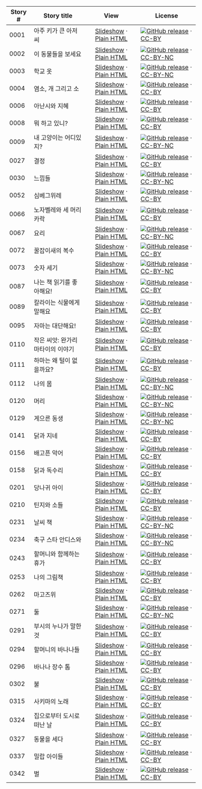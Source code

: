 Story # | Story title | View | License
-------- | -----------  |:-------:| -------
0001 | 아주 키가 큰 아저씨 | <a href="https://global-asp.github.io/stories/ko/0001_아주-키가-큰-아저씨_slides.html" target="_blank">Slideshow</a> · [Plain HTML](https://global-asp.github.io/stories/ko/0001_아주-키가-큰-아저씨.html) | [![GitHub release](https://cloud.githubusercontent.com/assets/9295750/9483128/0e089e5e-4b51-11e5-98ca-6da5cef156a7.png "GitHub release")]() · [CC-BY](https://creativecommons.org/licenses/by/3.0/)
0002 | 이 동물들을 보세요 | <a href="https://global-asp.github.io/stories/ko/0002_이-동물들을-보세요_slides.html" target="_blank">Slideshow</a> · [Plain HTML](https://global-asp.github.io/stories/ko/0002_이-동물들을-보세요.html) | [![GitHub release](https://cloud.githubusercontent.com/assets/9295750/9483128/0e089e5e-4b51-11e5-98ca-6da5cef156a7.png "GitHub release")]() · [CC-BY-NC](http://creativecommons.org/licenses/by-nc/3.0/)
0003 | 학교 옷 | <a href="https://global-asp.github.io/stories/ko/0003_학교-옷_slides.html" target="_blank">Slideshow</a> · [Plain HTML](https://global-asp.github.io/stories/ko/0003_학교-옷.html) | [![GitHub release](https://cloud.githubusercontent.com/assets/9295750/9483128/0e089e5e-4b51-11e5-98ca-6da5cef156a7.png "GitHub release")]() · [CC-BY-NC](http://creativecommons.org/licenses/by-nc/3.0/)
0004 | 염소, 개 그리고 소 | <a href="https://global-asp.github.io/stories/ko/0004_염소-개-그리고-소_slides.html" target="_blank">Slideshow</a> · [Plain HTML](https://global-asp.github.io/stories/ko/0004_염소-개-그리고-소.html) | [![GitHub release](https://cloud.githubusercontent.com/assets/9295750/9483128/0e089e5e-4b51-11e5-98ca-6da5cef156a7.png "GitHub release")]() · [CC-BY](https://creativecommons.org/licenses/by/3.0/)
0006 | 아난시와 지혜 | <a href="https://global-asp.github.io/stories/ko/0006_아난시와-지혜_slides.html" target="_blank">Slideshow</a> · [Plain HTML](https://global-asp.github.io/stories/ko/0006_아난시와-지혜.html) | [![GitHub release](https://cloud.githubusercontent.com/assets/9295750/9483128/0e089e5e-4b51-11e5-98ca-6da5cef156a7.png "GitHub release")]() · [CC-BY](https://creativecommons.org/licenses/by/3.0/)
0008 | 뭐 하고 있니? | <a href="https://global-asp.github.io/stories/ko/0008_뭐-하고-있니_slides.html" target="_blank">Slideshow</a> · [Plain HTML](https://global-asp.github.io/stories/ko/0008_뭐-하고-있니.html) | [![GitHub release](https://cloud.githubusercontent.com/assets/9295750/9483128/0e089e5e-4b51-11e5-98ca-6da5cef156a7.png "GitHub release")]() · [CC-BY](https://creativecommons.org/licenses/by/3.0/)
0009 | 내 고양이는 어디있지? | <a href="https://global-asp.github.io/stories/ko/0009_내-고양이는-어디있지_slides.html" target="_blank">Slideshow</a> · [Plain HTML](https://global-asp.github.io/stories/ko/0009_내-고양이는-어디있지.html) | [![GitHub release](https://cloud.githubusercontent.com/assets/9295750/9483128/0e089e5e-4b51-11e5-98ca-6da5cef156a7.png "GitHub release")]() · [CC-BY-NC](http://creativecommons.org/licenses/by-nc/3.0/)
0027 | 결정 | <a href="https://global-asp.github.io/stories/ko/0027_결정_slides.html" target="_blank">Slideshow</a> · [Plain HTML](https://global-asp.github.io/stories/ko/0027_결정.html) | [![GitHub release](https://cloud.githubusercontent.com/assets/9295750/9483128/0e089e5e-4b51-11e5-98ca-6da5cef156a7.png "GitHub release")]() · [CC-BY](https://creativecommons.org/licenses/by/3.0/)
0030 | 느낌들 | <a href="https://global-asp.github.io/stories/ko/0030_느낌들_slides.html" target="_blank">Slideshow</a> · [Plain HTML](https://global-asp.github.io/stories/ko/0030_느낌들.html) | [![GitHub release](https://cloud.githubusercontent.com/assets/9295750/9483128/0e089e5e-4b51-11e5-98ca-6da5cef156a7.png "GitHub release")]() · [CC-BY-NC](http://creativecommons.org/licenses/by-nc/3.0/)
0052 | 심베그위레 | <a href="https://global-asp.github.io/stories/ko/0052_심베그위레_slides.html" target="_blank">Slideshow</a> · [Plain HTML](https://global-asp.github.io/stories/ko/0052_심베그위레.html) | [![GitHub release](https://cloud.githubusercontent.com/assets/9295750/9483128/0e089e5e-4b51-11e5-98ca-6da5cef156a7.png "GitHub release")]() · [CC-BY](https://creativecommons.org/licenses/by/3.0/)
0066 | 노자벨레와 세 머리카락 | <a href="https://global-asp.github.io/stories/ko/0066_노자벨레와-세-머리카락_slides.html" target="_blank">Slideshow</a> · [Plain HTML](https://global-asp.github.io/stories/ko/0066_노자벨레와-세-머리카락.html) | [![GitHub release](https://cloud.githubusercontent.com/assets/9295750/9483128/0e089e5e-4b51-11e5-98ca-6da5cef156a7.png "GitHub release")]() · [CC-BY](https://creativecommons.org/licenses/by/3.0/)
0067 | 요리 | <a href="https://global-asp.github.io/stories/ko/0067_요리_slides.html" target="_blank">Slideshow</a> · [Plain HTML](https://global-asp.github.io/stories/ko/0067_요리.html) | [![GitHub release](https://cloud.githubusercontent.com/assets/9295750/9483128/0e089e5e-4b51-11e5-98ca-6da5cef156a7.png "GitHub release")]() · [CC-BY-NC](http://creativecommons.org/licenses/by-nc/3.0/)
0072 | 꿀잡이새의 복수 | <a href="https://global-asp.github.io/stories/ko/0072_꿀잡이새의-복수_slides.html" target="_blank">Slideshow</a> · [Plain HTML](https://global-asp.github.io/stories/ko/0072_꿀잡이새의-복수.html) | [![GitHub release](https://cloud.githubusercontent.com/assets/9295750/9483128/0e089e5e-4b51-11e5-98ca-6da5cef156a7.png "GitHub release")]() · [CC-BY](https://creativecommons.org/licenses/by/3.0/)
0073 | 숫자 세기 | <a href="https://global-asp.github.io/stories/ko/0073_숫자-세기_slides.html" target="_blank">Slideshow</a> · [Plain HTML](https://global-asp.github.io/stories/ko/0073_숫자-세기.html) | [![GitHub release](https://cloud.githubusercontent.com/assets/9295750/9483128/0e089e5e-4b51-11e5-98ca-6da5cef156a7.png "GitHub release")]() · [CC-BY-NC](http://creativecommons.org/licenses/by-nc/3.0/)
0087 | 나는 책 읽기를 좋아해요! | <a href="https://global-asp.github.io/stories/ko/0087_나는-책-읽기를-좋아해요_slides.html" target="_blank">Slideshow</a> · [Plain HTML](https://global-asp.github.io/stories/ko/0087_나는-책-읽기를-좋아해요.html) | [![GitHub release](https://cloud.githubusercontent.com/assets/9295750/9483128/0e089e5e-4b51-11e5-98ca-6da5cef156a7.png "GitHub release")]() · [CC-BY](https://creativecommons.org/licenses/by/3.0/)
0089 | 칼라이는 식물에게 말해요 | <a href="https://global-asp.github.io/stories/ko/0089_칼라이는-식물에게-말해요_slides.html" target="_blank">Slideshow</a> · [Plain HTML](https://global-asp.github.io/stories/ko/0089_칼라이는-식물에게-말해요.html) | [![GitHub release](https://cloud.githubusercontent.com/assets/9295750/9483128/0e089e5e-4b51-11e5-98ca-6da5cef156a7.png "GitHub release")]() · [CC-BY](https://creativecommons.org/licenses/by/3.0/)
0095 | 자마는 대단해요! | <a href="https://global-asp.github.io/stories/ko/0095_자마는-대단해요_slides.html" target="_blank">Slideshow</a> · [Plain HTML](https://global-asp.github.io/stories/ko/0095_자마는-대단해요.html) | [![GitHub release](https://cloud.githubusercontent.com/assets/9295750/9483128/0e089e5e-4b51-11e5-98ca-6da5cef156a7.png "GitHub release")]() · [CC-BY](https://creativecommons.org/licenses/by/3.0/)
0110 | 작은 씨앗: 완가리 마타이의 이야기 | <a href="https://global-asp.github.io/stories/ko/0110_작은-씨앗-완가리-마타이의-이야기_slides.html" target="_blank">Slideshow</a> · [Plain HTML](https://global-asp.github.io/stories/ko/0110_작은-씨앗-완가리-마타이의-이야기.html) | [![GitHub release](https://cloud.githubusercontent.com/assets/9295750/9483128/0e089e5e-4b51-11e5-98ca-6da5cef156a7.png "GitHub release")]() · [CC-BY](https://creativecommons.org/licenses/by/3.0/)
0111 | 하마는 왜 털이 없을까요? | <a href="https://global-asp.github.io/stories/ko/0111_하마는-왜-털이-없을까요_slides.html" target="_blank">Slideshow</a> · [Plain HTML](https://global-asp.github.io/stories/ko/0111_하마는-왜-털이-없을까요.html) | [![GitHub release](https://cloud.githubusercontent.com/assets/9295750/9483128/0e089e5e-4b51-11e5-98ca-6da5cef156a7.png "GitHub release")]() · [CC-BY](https://creativecommons.org/licenses/by/3.0/)
0112 | 나의 몸 | <a href="https://global-asp.github.io/stories/ko/0112_나의-몸-_slides.html" target="_blank">Slideshow</a> · [Plain HTML](https://global-asp.github.io/stories/ko/0112_나의-몸-.html) | [![GitHub release](https://cloud.githubusercontent.com/assets/9295750/9483128/0e089e5e-4b51-11e5-98ca-6da5cef156a7.png "GitHub release")]() · [CC-BY-NC](http://creativecommons.org/licenses/by-nc/3.0/)
0120 | 머리 | <a href="https://global-asp.github.io/stories/ko/0120_머리_slides.html" target="_blank">Slideshow</a> · [Plain HTML](https://global-asp.github.io/stories/ko/0120_머리.html) | [![GitHub release](https://cloud.githubusercontent.com/assets/9295750/9483128/0e089e5e-4b51-11e5-98ca-6da5cef156a7.png "GitHub release")]() · [CC-BY-NC](http://creativecommons.org/licenses/by-nc/3.0/)
0129 | 게으른 동생 | <a href="https://global-asp.github.io/stories/ko/0129_게으른-동생_slides.html" target="_blank">Slideshow</a> · [Plain HTML](https://global-asp.github.io/stories/ko/0129_게으른-동생.html) | [![GitHub release](https://cloud.githubusercontent.com/assets/9295750/9483128/0e089e5e-4b51-11e5-98ca-6da5cef156a7.png "GitHub release")]() · [CC-BY-NC](http://creativecommons.org/licenses/by-nc/3.0/)
0141 | 닭과 지네 | <a href="https://global-asp.github.io/stories/ko/0141_닭과-지네_slides.html" target="_blank">Slideshow</a> · [Plain HTML](https://global-asp.github.io/stories/ko/0141_닭과-지네.html) | [![GitHub release](https://cloud.githubusercontent.com/assets/9295750/9483128/0e089e5e-4b51-11e5-98ca-6da5cef156a7.png "GitHub release")]() · [CC-BY](https://creativecommons.org/licenses/by/3.0/)
0156 | 배고픈 악어 | <a href="https://global-asp.github.io/stories/ko/0156_배고픈-악어_slides.html" target="_blank">Slideshow</a> · [Plain HTML](https://global-asp.github.io/stories/ko/0156_배고픈-악어.html) | [![GitHub release](https://cloud.githubusercontent.com/assets/9295750/9483128/0e089e5e-4b51-11e5-98ca-6da5cef156a7.png "GitHub release")]() · [CC-BY](https://creativecommons.org/licenses/by/3.0/)
0158 | 닭과 독수리 | <a href="https://global-asp.github.io/stories/ko/0158_닭과-독수리_slides.html" target="_blank">Slideshow</a> · [Plain HTML](https://global-asp.github.io/stories/ko/0158_닭과-독수리.html) | [![GitHub release](https://cloud.githubusercontent.com/assets/9295750/9483128/0e089e5e-4b51-11e5-98ca-6da5cef156a7.png "GitHub release")]() · [CC-BY](https://creativecommons.org/licenses/by/3.0/)
0201 | 당나귀 아이 | <a href="https://global-asp.github.io/stories/ko/0201_당나귀-아이-_slides.html" target="_blank">Slideshow</a> · [Plain HTML](https://global-asp.github.io/stories/ko/0201_당나귀-아이-.html) | [![GitHub release](https://cloud.githubusercontent.com/assets/9295750/9483128/0e089e5e-4b51-11e5-98ca-6da5cef156a7.png "GitHub release")]() · [CC-BY](https://creativecommons.org/licenses/by/3.0/)
0210 | 틴지와 소들 | <a href="https://global-asp.github.io/stories/ko/0210_틴지와-소들_slides.html" target="_blank">Slideshow</a> · [Plain HTML](https://global-asp.github.io/stories/ko/0210_틴지와-소들.html) | [![GitHub release](https://cloud.githubusercontent.com/assets/9295750/9483128/0e089e5e-4b51-11e5-98ca-6da5cef156a7.png "GitHub release")]() · [CC-BY](https://creativecommons.org/licenses/by/3.0/)
0231 | 날씨 책 | <a href="https://global-asp.github.io/stories/ko/0231_날씨-책_slides.html" target="_blank">Slideshow</a> · [Plain HTML](https://global-asp.github.io/stories/ko/0231_날씨-책.html) | [![GitHub release](https://cloud.githubusercontent.com/assets/9295750/9483128/0e089e5e-4b51-11e5-98ca-6da5cef156a7.png "GitHub release")]() · [CC-BY-NC](http://creativecommons.org/licenses/by-nc/3.0/)
0234 | 축구 스타 안디스와 | <a href="https://global-asp.github.io/stories/ko/0234_축구-스타-안디스와-_slides.html" target="_blank">Slideshow</a> · [Plain HTML](https://global-asp.github.io/stories/ko/0234_축구-스타-안디스와-.html) | [![GitHub release](https://cloud.githubusercontent.com/assets/9295750/9483128/0e089e5e-4b51-11e5-98ca-6da5cef156a7.png "GitHub release")]() · [CC-BY-NC](http://creativecommons.org/licenses/by-nc/3.0/)
0243 | 할머니와 함께하는 휴가 | <a href="https://global-asp.github.io/stories/ko/0243_할머니와-함께하는-휴가_slides.html" target="_blank">Slideshow</a> · [Plain HTML](https://global-asp.github.io/stories/ko/0243_할머니와-함께하는-휴가.html) | [![GitHub release](https://cloud.githubusercontent.com/assets/9295750/9483128/0e089e5e-4b51-11e5-98ca-6da5cef156a7.png "GitHub release")]() · [CC-BY](https://creativecommons.org/licenses/by/3.0/)
0253 | 나의 그림책 | <a href="https://global-asp.github.io/stories/ko/0253_나의-그림책_slides.html" target="_blank">Slideshow</a> · [Plain HTML](https://global-asp.github.io/stories/ko/0253_나의-그림책.html) | [![GitHub release](https://cloud.githubusercontent.com/assets/9295750/9483128/0e089e5e-4b51-11e5-98ca-6da5cef156a7.png "GitHub release")]() · [CC-BY](https://creativecommons.org/licenses/by/3.0/)
0262 | 마고즈위 | <a href="https://global-asp.github.io/stories/ko/0262_마고즈위_slides.html" target="_blank">Slideshow</a> · [Plain HTML](https://global-asp.github.io/stories/ko/0262_마고즈위.html) | [![GitHub release](https://cloud.githubusercontent.com/assets/9295750/9483128/0e089e5e-4b51-11e5-98ca-6da5cef156a7.png "GitHub release")]() · [CC-BY](https://creativecommons.org/licenses/by/3.0/)
0271 | 둘 | <a href="https://global-asp.github.io/stories/ko/0271_둘_slides.html" target="_blank">Slideshow</a> · [Plain HTML](https://global-asp.github.io/stories/ko/0271_둘.html) | [![GitHub release](https://cloud.githubusercontent.com/assets/9295750/9483128/0e089e5e-4b51-11e5-98ca-6da5cef156a7.png "GitHub release")]() · [CC-BY-NC](http://creativecommons.org/licenses/by-nc/3.0/)
0291 | 부시의 누나가 말한 것 | <a href="https://global-asp.github.io/stories/ko/0291_부시의-누나가-말한-것_slides.html" target="_blank">Slideshow</a> · [Plain HTML](https://global-asp.github.io/stories/ko/0291_부시의-누나가-말한-것.html) | [![GitHub release](https://cloud.githubusercontent.com/assets/9295750/9483128/0e089e5e-4b51-11e5-98ca-6da5cef156a7.png "GitHub release")]() · [CC-BY](https://creativecommons.org/licenses/by/3.0/)
0294 | 할머니의 바나나들 | <a href="https://global-asp.github.io/stories/ko/0294_할머니의-바나나들_slides.html" target="_blank">Slideshow</a> · [Plain HTML](https://global-asp.github.io/stories/ko/0294_할머니의-바나나들.html) | [![GitHub release](https://cloud.githubusercontent.com/assets/9295750/9483128/0e089e5e-4b51-11e5-98ca-6da5cef156a7.png "GitHub release")]() · [CC-BY](https://creativecommons.org/licenses/by/3.0/)
0296 | 바나나 장수 톰 | <a href="https://global-asp.github.io/stories/ko/0296_바나나-장수-톰_slides.html" target="_blank">Slideshow</a> · [Plain HTML](https://global-asp.github.io/stories/ko/0296_바나나-장수-톰.html) | [![GitHub release](https://cloud.githubusercontent.com/assets/9295750/9483128/0e089e5e-4b51-11e5-98ca-6da5cef156a7.png "GitHub release")]() · [CC-BY](https://creativecommons.org/licenses/by/3.0/)
0302 | 불 | <a href="https://global-asp.github.io/stories/ko/0302_불_slides.html" target="_blank">Slideshow</a> · [Plain HTML](https://global-asp.github.io/stories/ko/0302_불.html) | [![GitHub release](https://cloud.githubusercontent.com/assets/9295750/9483128/0e089e5e-4b51-11e5-98ca-6da5cef156a7.png "GitHub release")]() · [CC-BY](https://creativecommons.org/licenses/by/3.0/)
0315 | 사키마의 노래 | <a href="https://global-asp.github.io/stories/ko/0315_사키마의-노래_slides.html" target="_blank">Slideshow</a> · [Plain HTML](https://global-asp.github.io/stories/ko/0315_사키마의-노래.html) | [![GitHub release](https://cloud.githubusercontent.com/assets/9295750/9483128/0e089e5e-4b51-11e5-98ca-6da5cef156a7.png "GitHub release")]() · [CC-BY](https://creativecommons.org/licenses/by/3.0/)
0324 | 집으로부터 도시로 떠난 날 | <a href="https://global-asp.github.io/stories/ko/0324_집으로부터-도시로-떠난-날_slides.html" target="_blank">Slideshow</a> · [Plain HTML](https://global-asp.github.io/stories/ko/0324_집으로부터-도시로-떠난-날.html) | [![GitHub release](https://cloud.githubusercontent.com/assets/9295750/9483128/0e089e5e-4b51-11e5-98ca-6da5cef156a7.png "GitHub release")]() · [CC-BY](https://creativecommons.org/licenses/by/3.0/)
0327 | 동물을 세다 | <a href="https://global-asp.github.io/stories/ko/0327_동물을-세다_slides.html" target="_blank">Slideshow</a> · [Plain HTML](https://global-asp.github.io/stories/ko/0327_동물을-세다.html) | [![GitHub release](https://cloud.githubusercontent.com/assets/9295750/9483128/0e089e5e-4b51-11e5-98ca-6da5cef156a7.png "GitHub release")]() · [CC-BY](https://creativecommons.org/licenses/by/3.0/)
0337 | 밀랍 아이들 | <a href="https://global-asp.github.io/stories/ko/0337_밀랍-아이들_slides.html" target="_blank">Slideshow</a> · [Plain HTML](https://global-asp.github.io/stories/ko/0337_밀랍-아이들.html) | [![GitHub release](https://cloud.githubusercontent.com/assets/9295750/9483128/0e089e5e-4b51-11e5-98ca-6da5cef156a7.png "GitHub release")]() · [CC-BY](https://creativecommons.org/licenses/by/3.0/)
0342 | 벌 | <a href="https://global-asp.github.io/stories/ko/0342_벌_slides.html" target="_blank">Slideshow</a> · [Plain HTML](https://global-asp.github.io/stories/ko/0342_벌.html) | [![GitHub release](https://cloud.githubusercontent.com/assets/9295750/9483128/0e089e5e-4b51-11e5-98ca-6da5cef156a7.png "GitHub release")]() · [CC-BY](https://creativecommons.org/licenses/by/3.0/)
